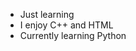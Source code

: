 - Just learning
- I enjoy C++ and HTML
- Currently learning Python
<!---
Dunklermond/Dunklermond is a ✨ special ✨ repository because its `README.md` (this file) appears on your GitHub profile.
You can click the Preview link to take a look at your changes.
--->
